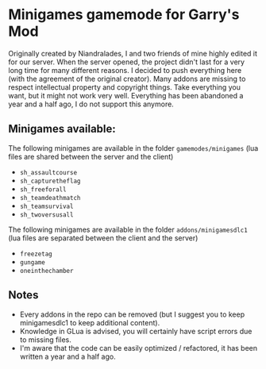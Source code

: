 # Minigames gamemode for Garry's Mod
Originally created by Niandralades, I and two friends of mine highly edited it for our server. 
When the server opened, the project didn't last for a very long time for many different reasons.
I decided to push everything here (with the agreement of the original creator). 
Many addons are missing to respect intellectual property and copyright things. 
Take everything you want, but it might not work very well. 
Everything has been abandoned a year and a half ago, I do not support this anymore.

## Minigames available:
The following minigames are available in the folder `gamemodes/minigames` (lua files are shared between the server and the client)
   - `sh_assaultcourse`
   - `sh_capturetheflag`
   - `sh_freeforall`
   - `sh_teamdeathmatch`
   - `sh_teamsurvival`
   - `sh_twoversusall`
   
The following minigames are available in the folder `addons/minigamesdlc1` (lua files are separated between the client and the server)
   - `freezetag`
   - `gungame`
   - `oneinthechamber`
   
## Notes
- Every addons in the repo can be removed (but I suggest you to keep minigamesdlc1 to keep additional content).
- Knowledge in GLua is advised, you will certainly have script errors due to missing files.
- I'm aware that the code can be easily optimized / refactored, it has been written a year and a half ago.
 
